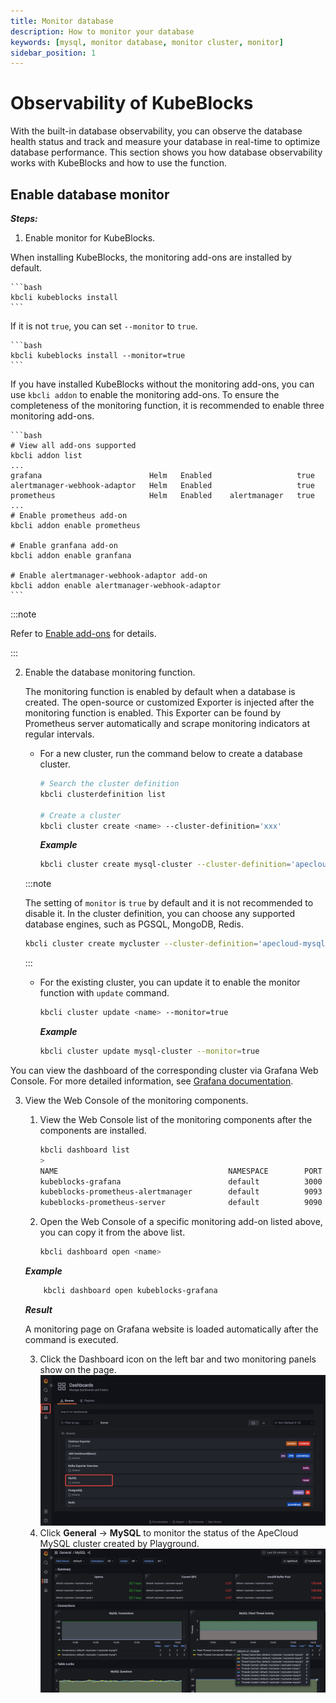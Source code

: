 ```yaml
---
title: Monitor database
description: How to monitor your database
keywords: [mysql, monitor database, monitor cluster, monitor]
sidebar_position: 1
---
```


# Observability of KubeBlocks

With the built-in database observability, you can observe the database health status and track and measure your database in real-time to optimize database performance. This section shows you how database observability works with KubeBlocks and how to use the function.

## Enable database monitor

***Steps:***

1. Enable monitor for KubeBlocks.

When installing KubeBlocks, the monitoring add-ons are installed by default.

    ```bash
    kbcli kubeblocks install
    ```

If it is not `true`, you can set `--monitor` to `true`.
    
    ```bash
    kbcli kubeblocks install --monitor=true
    ```


If you have installed KubeBlocks without the monitoring add-ons, you can use `kbcli addon` to enable the monitoring add-ons. To ensure the completeness of the monitoring function, it is recommended to enable three monitoring add-ons.

    ```bash
    # View all add-ons supported
    kbcli addon list
    ...
    grafana                        Helm   Enabled                   true                                                                                    
    alertmanager-webhook-adaptor   Helm   Enabled                   true                                                                                    
    prometheus                     Helm   Enabled    alertmanager   true 
    ...
    # Enable prometheus add-on
    kbcli addon enable prometheus

    # Enable granfana add-on
    kbcli addon enable granfana

    # Enable alertmanager-webhook-adaptor add-on
    kbcli addon enable alertmanager-webhook-adaptor
    ```

:::note

Refer to [Enable add-ons](./../../installation/enable-add-ons.md) for details.

:::

2. Enable the database monitoring function.

    The monitoring function is enabled by default when a database is created. The open-source or customized Exporter is injected after the monitoring function is enabled. This Exporter can be found by Prometheus server automatically and scrape monitoring indicators at regular intervals.

    - For a new cluster, run the command below to create a database cluster.

       ```bash
       # Search the cluster definition
       kbcli clusterdefinition list 

       # Create a cluster
       kbcli cluster create <name> --cluster-definition='xxx'
       ```

       ***Example***

       ```bash
       kbcli cluster create mysql-cluster --cluster-definition='apecloud-mysql'
       ```

    :::note

    The setting of `monitor` is `true` by default and it is not recommended to disable it. In the cluster definition, you can choose any supported database engines, such as PGSQL, MongoDB, Redis.

    ```bash
    kbcli cluster create mycluster --cluster-definition='apecloud-mysql' --monitor=true
    ```

    :::

    - For the existing cluster, you can update it to enable the monitor function with `update` command.

       ```bash
       kbcli cluster update <name> --monitor=true
       ```

       ***Example***

       ```bash
       kbcli cluster update mysql-cluster --monitor=true
       ```

You can view the dashboard of the corresponding cluster via Grafana Web Console. For more detailed information, see [Grafana documentation](https://grafana.com/docs/grafana/latest/dashboards/).

3. View the Web Console of the monitoring components.

    1. View the Web Console list of the monitoring components after the components are installed.

         ```bash
         kbcli dashboard list
         >
         NAME                                      NAMESPACE        PORT        CREATED-TIME
         kubeblocks-grafana                        default          3000        Jan 13,2023 10:53 UTC+0800
         kubeblocks-prometheus-alertmanager        default          9093        Jan 13,2023 10:53 UTC+0800
         kubeblocks-prometheus-server              default          9090        Jan 13,2023 10:53 UTC+0800
         ```

    2. Open the Web Console of a specific monitoring add-on listed above, you can copy it from the above list.

         ```bash
         kbcli dashboard open <name>
        ```

    ***Example***
     ```bash
         kbcli dashboard open kubeblocks-grafana
     ```

    ***Result***

    A monitoring page on Grafana website is loaded automatically after the command is executed.

    3. Click the Dashboard icon on the left bar and two monitoring panels show on the page.
     ![Dashboards](./../../img/quick_start_dashboards.png)
    4. Click **General** -> **MySQL** to monitor the status of the ApeCloud MySQL cluster created by Playground.
      ![MySQL_panel](./../../img/quick_start_mysql_panel.png)
         